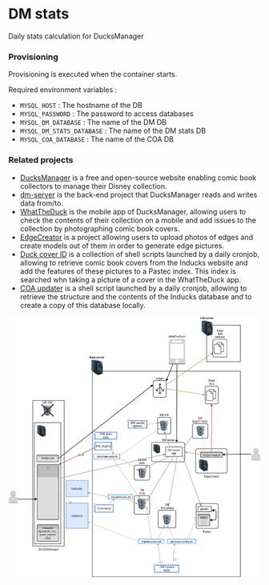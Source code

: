 # DM stats

Daily stats calculation for DucksManager

### Provisioning

Provisioning is executed when the container starts.

Required environment variables :
* `MYSQL_HOST` : The hostname of the DB
* `MYSQL_PASSWORD` : The password to access databases
* `MYSQL_DM_DATABASE` : The name of the DM DB
* `MYSQL_DM_STATS_DATABASE` : The name of the DM stats DB
* `MYSQL_COA_DATABASE` : The name of the COA DB

### Related projects
* [DucksManager](https://github.com/bperel/DucksManager) is a free and open-source website enabling comic book collectors to manage their Disney collection.
* [dm-server](https://github.com/bperel/dm-server) is the back-end project that DucksManager reads and writes data from/to.
* [WhatTheDuck](https://github.com/bperel/WhatTheDuck) is the mobile app of DucksManager, allowing users to check the contents of their collection on a mobile and add issues to the collection by photographing comic book covers.
* [EdgeCreator](https://github.com/bperel/EdgeCreator) is a project allowing users to upload photos of edges and create models out of them in order to generate edge pictures.
* [Duck cover ID](https://github.com/bperel/duck-cover-id) is a collection of shell scripts launched by a daily cronjob, allowing to retrieve comic book covers from the Inducks website and add the features of these pictures to a Pastec index. This index is searched whn taking a picture of a cover in the WhatTheDuck app.
* [COA updater](https://github.com/bperel/coa-updater) is a shell script launched by a daily cronjob, allowing to retrieve the structure and the contents of the Inducks database and to create a copy of this database locally.

![DucksManager architecture](https://raw.githubusercontent.com/bperel/DucksManager/master/server_architecture.png)
